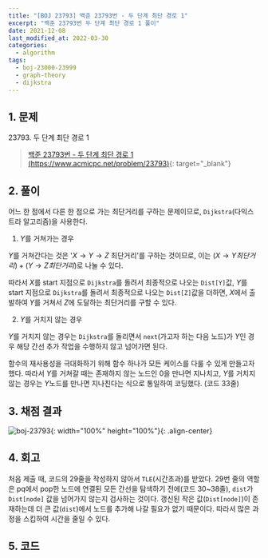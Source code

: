 ```yaml
---
title: "[BOJ 23793] 백준 23793번 - 두 단계 최단 경로 1"
excerpt: "백준 23793번 두 단계 최단 경로 1 풀이"
date: 2021-12-08
last_modified_at: 2022-03-30
categories:
  - algorithm
tags:
  - boj-23000-23999
  - graph-theory
  - dijkstra
---
```


## 1. 문제
$23793$. 두 단계 최단 경로 1

> [백준 23793번 - 두 단계 최단 경로 1 (https://www.acmicpc.net/problem/23793)](https://www.acmicpc.net/problem/23793){: target="_blank"}

## 2. 풀이

어느 한 점에서 다른 한 점으로 가는 최단거리를 구하는 문제이므로, `Dijkstra`(다익스트라 알고리즘)을 사용한다. 

1.	$Y$를 거쳐가는 경우

$Y$를 거쳐간다는 것은 '$X\rightarrow Y\rightarrow Z$ 최단거리'를 구하는 것이므로, 이는 $(X\rightarrow Y 최단거리)+(Y\rightarrow Z 최단거리)$로 나눌 수 있다. 

따라서 $X$를 start 지점으로 `Dijkstra`를 돌려서 최종적으로 나오는 `Dist[Y]`값, $Y$를 start 지점으로 `Dijkstra`를 돌려서 최종적으로 나오는 `Dist[Z]`값을 더하면, $X$에서 출발하여 $Y$를 거쳐서 $Z$에 도달하는 최단거리를 구할 수 있다.

2.	$Y$를 거치지 않는 경우

$Y$를 거치지 않는 경우는 `Dijkstra`를 돌리면서 `next`(가고자 하는 다음 노드)가 $Y$인 경우 해당 간선 추가 작업을 수행하지 않고 넘어가면 된다.
 
함수의 재사용성을 극대화하기 위해 함수 하나가 모든 케이스를 다룰 수 있게 만들고자 했다. 따라서 $Y$를 거쳐갈 때는 존재하지 않는 노드인 $0$을 만나면 지나치고, $Y$를 거치지 않는 경우는 $Y$노드를 만나면 지나친다는 식으로 통일하여 코딩했다. (코드 33줄)

## 3. 채점 결과

![boj-23793](https://user-images.githubusercontent.com/30232837/160080589-f33ae541-1bf8-465f-8c30-e12bb9d7facb.png "boj-23793"){: width="100%" height="100%"}{: .align-center}

## 4. 회고

처음 제출 때, 코드의 29줄을 작성하지 않아서 `TLE`(시간초과)를 받았다. 29번 줄의 역할은 pq에서 pop한 노드에 연결된 모든 간선을 탐색하기 전에(코드 30~38줄), `dist`가 `Dist[node]` 값을 넘어가지 않는지 검사하는 것이다. 갱신된 작은 값(`Dist[node]`)이 존재하는데 더 큰 값(`dist`)에서 노드를 추가해 나갈 필요가 없기 때문이다. 따라서 많은 과정을 스킵하여 시간을 줄일 수 있다.

## 5. 코드

<script src="https://gist.github.com/BurningFalls/74b0e837c891237399df82c8b17177f1.js"></script>